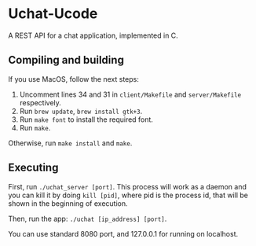 # Uchat-Ucode
A REST API for a chat application, implemented in C. 

## Compiling and building
If you use MacOS, follow the next steps: 
1. Uncomment lines 34 and 31 in `client/Makefile` and `server/Makefile` respectively.
2. Run `brew update`, `brew install gtk+3`.
3. Run `make font` to install the required font.
4. Run `make`.

Otherwise, run `make install` and `make`.

## Executing
First, run `./uchat_server [port]`. This process will work as a daemon and you can kill it by doing `kill [pid]`, where pid is the process id, that will be shown in the beginning of execution.

Then, run the app:
`./uchat [ip_address] [port]`.

You can use standard 8080 port, and 127.0.0.1 for running on localhost.
